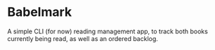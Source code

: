 # Babelmark
A simple CLI (for now) reading management app, to track both books currently being read, as well as an ordered backlog.
